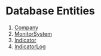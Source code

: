 # Database Entities

1. [Company](./Company.md)
2. [MonitorSystem](./MonitorSystem.md)
1. [Indicator](./Indicator.md)
1. [IndicatorLog](./IndicatorLog.md)
